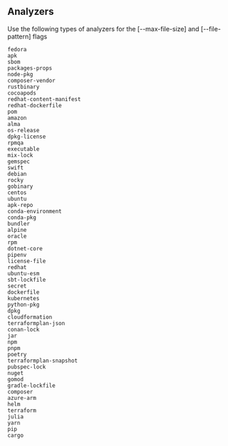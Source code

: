 
## Analyzers
Use the following types of analyzers for the [--max-file-size] and [--file-pattern] flags
```
fedora
apk
sbom
packages-props
node-pkg
composer-vendor
rustbinary
cocoapods
redhat-content-manifest
redhat-dockerfile
pom
amazon
alma
os-release
dpkg-license
rpmqa
executable
mix-lock
gemspec
swift
debian
rocky
gobinary
centos
ubuntu
apk-repo
conda-environment
conda-pkg
bundler
alpine
oracle
rpm
dotnet-core
pipenv
license-file
redhat
ubuntu-esm
sbt-lockfile
secret
dockerfile
kubernetes
python-pkg
dpkg
cloudformation
terraformplan-json
conan-lock
jar
npm
pnpm
poetry
terraformplan-snapshot
pubspec-lock
nuget
gomod
gradle-lockfile
composer
azure-arm
helm
terraform
julia
yarn
pip
cargo
```